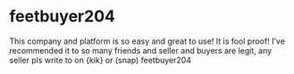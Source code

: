 # feetbuyer204
This company and platform is so easy and great to use! It is fool proof! I've recommended it to so many friends and seller and buyers are legit, any seller pls write to on {kik} or (snap) feetbuyer204
